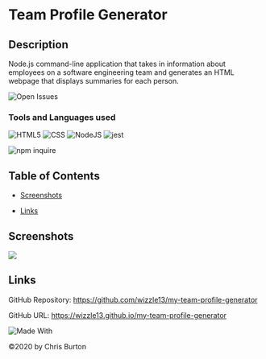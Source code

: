  # Team Profile Generator
    
  ## Description
  Node.js command-line application that takes in information about employees on a software engineering team and generates an HTML webpage that displays summaries for each person.

![Open Issues](https://img.shields.io/github/issues-raw/wizzle13/my-team-profile-generator?style=plastic)

  ### Tools and Languages used
  ![HTML5](https://img.shields.io/badge/HTML5-E34F26?style=plastic&logo=html5&logoColor=white)
  ![CSS](https://img.shields.io/badge/CSS3-1572B6?style=plastic&logo=css3&logoColor=white)
  ![NodeJS](https://img.shields.io/badge/Node.js-43853D?style=plastic&logo=node.js&logoColor=white)
  ![jest](https://img.shields.io/badge/Jest-323330?style=plastic&logo=Jest&logoColor=white)

  ![npm inquire](https://img.shields.io/npm/v/inquire?label=inquire&style=plastic)
  
  ## Table of Contents
  
  
  - [Screenshots](#screenshots)
  
  
  - [Links](#links)
  
  


  

  ## Screenshots
  <img src = "  ./screenshots/screenshot.jpg">

  

  

  ## Links
  GitHub Repository: https://github.com/wizzle13/my-team-profile-generator

  GitHub URL: https://wizzle13.github.io/my-team-profile-generator


![Made With](https://img.shields.io/badge/Made%20with-Ultimate%20README%20Generator-blue?style=plastic)

  &copy;2020 by Chris Burton
